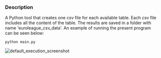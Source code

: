 ### Description

A Python tool that creates one _csv_ file for each available table. 
Each csv file includes all the content of the table. 
The results are saved in a folder with name 'euroleague_csv_data'. 
An example of running the present program can be seen below:

```python main.py```

![default_execution_screenshot](https://github.com/bsamot10/EuroleagueDataETL/blob/main/docs/images/euroleague_tables_to_csv.png)
